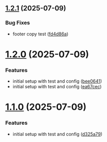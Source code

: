 ## [1.2.1](https://github.com/amitrazz/portfolio/compare/v1.2.0...v1.2.1) (2025-07-09)


### Bug Fixes

* footer copy test ([fd4d86a](https://github.com/amitrazz/portfolio/commit/fd4d86a5e7fbf0fd71307c94416360c0e5383c62))

# [1.2.0](https://github.com/amitrazz/portfolio/compare/v1.1.0...v1.2.0) (2025-07-09)


### Features

* initial setup with test and config ([bee0641](https://github.com/amitrazz/portfolio/commit/bee0641c54d9c928f3bf0a17f06995f8eda8e212))
* initial setup with test and config ([ea67cec](https://github.com/amitrazz/portfolio/commit/ea67cecb9d34fa97e943992a3f907aea2a46bca6))

# [1.1.0](https://github.com/amitrazz/portfolio/compare/v1.0.0...v1.1.0) (2025-07-09)


### Features

* initial setup with test and config ([d325a79](https://github.com/amitrazz/portfolio/commit/d325a79b8ec1cf6248fb921b7e779812f2436982))
